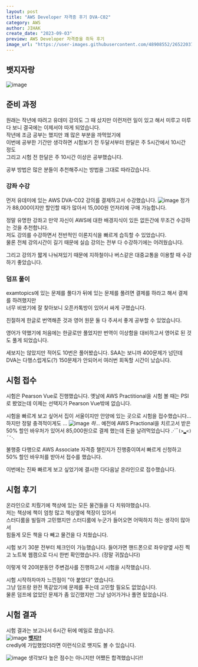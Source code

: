 ```yaml
---
layout: post
title: "AWS Developer 자격증 후기 DVA-C02"
category: AWS
author: JIHAK
create_date: "2023-09-03"
preview: AWS Developer 자격증을 취득 후기
image_url: "https://user-images.githubusercontent.com/48908552/265220379-b3525836-b335-49a2-8b4b-5ed16813e304.png"
---
```

## 뱃지자랑
![image](https://images.credly.com/size/340x340/images/b9feab85-1a43-4f6c-99a5-631b88d5461b/image.png)

## 준비 과정
원래는 작년에 따려고 유데미 강의도 그 때 샀지만 이런저런 일이 있고 해서 미루고 미루다 보니 결국에는 이제서야 따게 되었습니다.    
작년에 조금 공부는 했지만 꽤 많은 부분을 까먹었기에   
이번에 공부한 기간만 생각하면 시험보기 전 두달서부터 한달은 주 5시간에서 10시간 정도   
그리고 시험 전 한달은 주 10시간 이상은 공부했습니다. 

공부 방법은 많은 분들이 추천해주시는 방법을 그대로 따라갔습니다.

### 강좌 수강
먼저 유데미에 있는 AWS DVA-C02 강의를 결제하고서 수강했습니다.
![image](https://img-c.udemycdn.com/course/750x422/1921420_384a_14.jpg)
정가가 88,000이지만 할인할 때가 많아서 15,000원 언저리에 구매 가능합니다. 

정말 유명한 강좌고 만약 자신이 AWS에 대한 배경지식이 있든 없든간에 무조건 수강하는 것을 추천합니다.   
저도 강의를 수강하면서 전반적인 이론지식을 빠르게 습득할 수 있었습니다.   
물론 전체 강의시간이 길기 때문에 실습 강의는 전부 다 수강하기에는 어려웠습니다.   

그리고 강의가 짧게 나눠져있기 때문에 지하철이나 버스같은 대중교통을 이용할 때 수강하기 좋았습니다.


### 덤프 풀이
examtopics에 있는 문제를 풀다가 뒤에 있는 문제를 풀려면 결제를 하라고 해서 결제를 하려했지만   
너무 비쌌기에 잘 찾아보니 오픈카톡방이 있어서 싸게 구했습니다.   

친절하게 한글로 번역해준 것과 영어 원문 둘 다 주셔서 좋게 공부할 수 있었습니다.   

영어가 약했기에 처음에는 한글로만 풀었지만 번역이 이상함을 대비하고서 영어로 된 것도 풀게 되었습니다.

세보지는 않았지만 적어도 10번은 풀어봤습니다. SAA는 보니까 400문제가 넘던데 DVA는 다행스럽게도(?) 150문제가 안되어서 여러번 회독할 시간이 났습니다.   

## 시험 접수

시험은 Pearson Vue로 진행했습니다. 옛날에 AWS Practitional을 시험 볼 때는 PSI로 봤었는데 이제는 선택지가 Pearson Vue밖에 없습니다. 

시험을 빠르게 보고 싶어서 집이 서울이지만 안양에 있는 곳으로 시험을 접수했습니다...
하지만 정말 충격적이게도 ...
![image](https://user-images.githubusercontent.com/48908552/265219545-74393e09-8239-460a-a2a6-75fd6f2e6317.jpg)
<i>하...</i>
예전에 AWS Practional을 치르고서 받은 50% 할인 바우처가 있어서 85,000원으로 결제 했는데 돈을 날려먹었습니다 .·´¯`(>▂<)´¯`·. 

불행중 다행으로 AWS Associate 자격증 챌린지가 진행중이여서 빠르게 신청하고 50% 할인 바우처를 받아서 접수를 했습니다.

이번에는 진짜 빠르게 보고 싶었기에 결시한 다다음날 온라인으로 접수했습니다.

## 시험 후기

온라인으로 치뤘기에 책상에 있는 모든 물건들을 다 치워야했습니다.   
저는 책상에 책이 엄청 많고 책상옆에 책장이 있어서    
스터디룸을 빌릴까 고민했지만 스터디룸에 누군가 들어오면 어떡하지 하는 생각이 많아서    
힘들게 모든 책을 다 빼고 물건을 다 치웠습니다.  

시험 보기 30분 전부터 체크인이 가능했습니다. 들어가면 핸드폰으로 좌우양옆 사진 찍고 노트북 웹캠으로 다시 한번 확인했습니다. (정말 귀찮습니다)    

이렇게 약 20여분동안 주변검사를 진행하고서 시험을 시작했습니다.

시험 시작하자마자 느낀점이 "아 붙었다" 였습니다.   
그냥 덤프랑 완전 똑같았기에 문제를 푸는데 고민할 필요도 없었습니다.   
물론 덤프에 없었던 문제가 좀 있긴했지만 그냥 넘어가거나 풀면 됬었습니다.   

## 시험 결과
시험 결과는 보고나서 6시간 뒤에 메일로 왔습니다.   
![image](https://user-images.githubusercontent.com/48908552/265219660-cbf9c70e-a9ae-43db-8674-3903b3d5096a.png)
<strong><a href="https://www.credly.com/badges/911351c7-71b8-4399-85de-aa2bc02a8c01/%5D%22">뱃지!!</a></strong>   
credly에 가입했었더라면 이런식으로 뱃지도 볼 수 있습니다.

![image](https://user-images.githubusercontent.com/48908552/265219848-aad8a92a-b927-42df-8ddb-9077093ad2e3.jpg)
생각보다 높은 점수는 아니지만 어쨌든 합격했습니다!!


